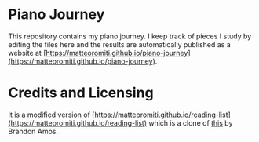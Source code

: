 # Piano Journey

This repository contains my piano journey.
I keep track of pieces I study by editing the files here and
the results are automatically published as a website at
[https://matteoromiti.github.io/piano-journey](https://matteoromiti.github.io/piano-journey).

# Credits and Licensing
It is a modified version of [https://matteoromiti.github.io/reading-list](https://matteoromiti.github.io/reading-list) which is a clone of
[this](https://github.com/bamos/reading-list/) by Brandon Amos.
